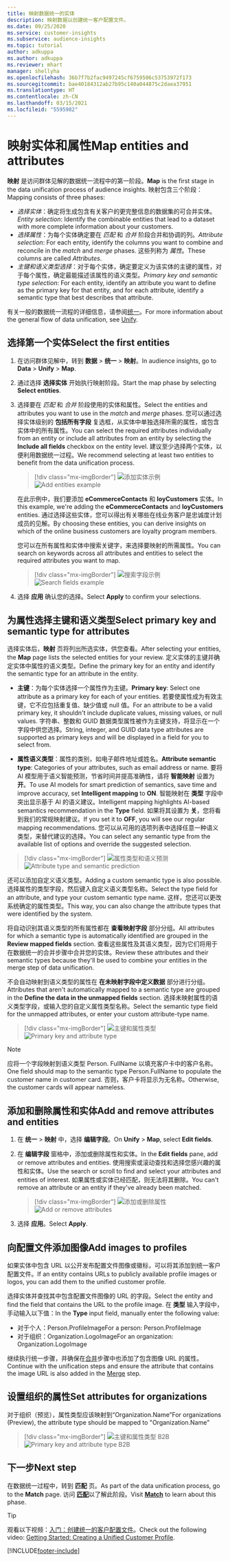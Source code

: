 ```yaml
---
title: 映射数据统一的实体
description: 映射数据以创建统一客户配置文件。
ms.date: 09/25/2020
ms.service: customer-insights
ms.subservice: audience-insights
ms.topic: tutorial
author: adkuppa
ms.author: adkuppa
ms.reviewer: mhart
manager: shellyha
ms.openlocfilehash: 36b7f7b2fac9497245cf6759506c53753972f173
ms.sourcegitcommit: bae40184312ab27b95c140a044875c2daea37951
ms.translationtype: HT
ms.contentlocale: zh-CN
ms.lasthandoff: 03/15/2021
ms.locfileid: "5595982"
---
```

# <a name="map-entities-and-attributes"></a><span data-ttu-id="0cd65-103">映射实体和属性</span><span class="sxs-lookup"><span data-stu-id="0cd65-103">Map entities and attributes</span></span>

<span data-ttu-id="0cd65-104">**映射** 是访问群体见解的数据统一流程中的第一阶段。</span><span class="sxs-lookup"><span data-stu-id="0cd65-104">**Map** is the first stage in the data unification process of audience insights.</span></span> <span data-ttu-id="0cd65-105">映射包含三个阶段：</span><span class="sxs-lookup"><span data-stu-id="0cd65-105">Mapping consists of three phases:</span></span>

- <span data-ttu-id="0cd65-106">*选择实体*：确定将生成包含有关客户的更完整信息的数据集的可合并实体。</span><span class="sxs-lookup"><span data-stu-id="0cd65-106">*Entity selection*: Identify the combinable entities that lead to a dataset with more complete information about your customers.</span></span>
- <span data-ttu-id="0cd65-107">*选择属性*：为每个实体确定要在 *匹配* 和 *合并* 阶段合并和协调的列。</span><span class="sxs-lookup"><span data-stu-id="0cd65-107">*Attribute selection*: For each entity, identify the columns you want to combine and reconcile in the *match* and *merge* phases.</span></span> <span data-ttu-id="0cd65-108">这些列称为 *属性*。</span><span class="sxs-lookup"><span data-stu-id="0cd65-108">These columns are called *Attributes*.</span></span>
- <span data-ttu-id="0cd65-109">*主键和语义类型选择*：对于每个实体，确定要定义为该实体的主键的属性，对于每个属性，确定最能描述该属性的语义类型。</span><span class="sxs-lookup"><span data-stu-id="0cd65-109">*Primary key and semantic type selection*: For each entity, identify an attribute you want to define as the primary key for that entity, and for each attribute, identify a semantic type that best describes that attribute.</span></span>

<span data-ttu-id="0cd65-110">有关一般的数据统一流程的详细信息，请参阅[统一](data-unification.md)。</span><span class="sxs-lookup"><span data-stu-id="0cd65-110">For more information about the general flow of data unification, see [Unify](data-unification.md).</span></span>

## <a name="select-the-first-entities"></a><span data-ttu-id="0cd65-111">选择第一个实体</span><span class="sxs-lookup"><span data-stu-id="0cd65-111">Select the first entities</span></span>

1. <span data-ttu-id="0cd65-112">在访问群体见解中，转到 **数据** > **统一** > **映射**。</span><span class="sxs-lookup"><span data-stu-id="0cd65-112">In audience insights, go to **Data** > **Unify** > **Map**.</span></span>

2. <span data-ttu-id="0cd65-113">通过选择 **选择实体** 开始执行映射阶段。</span><span class="sxs-lookup"><span data-stu-id="0cd65-113">Start the map phase by selecting **Select entities**.</span></span>

3. <span data-ttu-id="0cd65-114">选择要在 *匹配* 和 *合并* 阶段使用的实体和属性。</span><span class="sxs-lookup"><span data-stu-id="0cd65-114">Select the entities and attributes you want to use in the *match* and *merge* phases.</span></span> <span data-ttu-id="0cd65-115">您可以通过选择实体级别的 **包括所有字段** 复选框，从实体中单独选择所需的属性，或包含实体中的所有属性。</span><span class="sxs-lookup"><span data-stu-id="0cd65-115">You can select the required attributes individually from an entity or include all attributes from an entity by selecting the **Include all fields** checkbox on the entity level.</span></span> <span data-ttu-id="0cd65-116">建议至少选择两个实体，以便利用数据统一过程。</span><span class="sxs-lookup"><span data-stu-id="0cd65-116">We recommend selecting at least two entities to benefit from the data unification process.</span></span>

   > [!div class="mx-imgBorder"]
   > <span data-ttu-id="0cd65-117">![添加实体示例](media/data-manager-configure-map-add-entities-example.png "添加实体示例")</span><span class="sxs-lookup"><span data-stu-id="0cd65-117">![Add entities example](media/data-manager-configure-map-add-entities-example.png "Add entities example")</span></span>

   <span data-ttu-id="0cd65-118">在此示例中，我们要添加 **eCommerceContacts** 和 **loyCustomers** 实体。</span><span class="sxs-lookup"><span data-stu-id="0cd65-118">In this example, we're adding the **eCommerceContacts** and **loyCustomers** entities.</span></span> <span data-ttu-id="0cd65-119">通过选择这些实体，您可以得出有关哪些在线业务客户是忠诚度计划成员的见解。</span><span class="sxs-lookup"><span data-stu-id="0cd65-119">By choosing these entities, you can derive insights on which of the online business customers are loyalty program members.</span></span>
   
   <span data-ttu-id="0cd65-120">您可以在所有属性和实体中搜索关键字，来选择要映射的所需属性。</span><span class="sxs-lookup"><span data-stu-id="0cd65-120">You can search on keywords across all attributes and entities to select the required attributes you want to map.</span></span>
   
     > [!div class="mx-imgBorder"]
   > <span data-ttu-id="0cd65-121">![搜索字段示例](media/data-manager-configure-map-search-fields-example.png "搜索字段示例")</span><span class="sxs-lookup"><span data-stu-id="0cd65-121">![Search fields example](media/data-manager-configure-map-search-fields-example.png "Search fields example")</span></span>

4. <span data-ttu-id="0cd65-122">选择 **应用** 确认您的选择。</span><span class="sxs-lookup"><span data-stu-id="0cd65-122">Select **Apply** to confirm your selections.</span></span>

## <a name="select-primary-key-and-semantic-type-for-attributes"></a><span data-ttu-id="0cd65-123">为属性选择主键和语义类型</span><span class="sxs-lookup"><span data-stu-id="0cd65-123">Select primary key and semantic type for attributes</span></span>

<span data-ttu-id="0cd65-124">选择实体后，**映射** 页将列出所选实体，供您查看。</span><span class="sxs-lookup"><span data-stu-id="0cd65-124">After selecting your entities, the **Map** page lists the selected entities for your review.</span></span> <span data-ttu-id="0cd65-125">定义实体的主键并确定实体中属性的语义类型。</span><span class="sxs-lookup"><span data-stu-id="0cd65-125">Define the primary key for an entity and identify the semantic type for an attribute in the entity.</span></span>

- <span data-ttu-id="0cd65-126">**主键**：为每个实体选择一个属性作为主键。</span><span class="sxs-lookup"><span data-stu-id="0cd65-126">**Primary key**: Select one attribute as a primary key for each of your entities.</span></span> <span data-ttu-id="0cd65-127">若要使属性成为有效主键，它不应包括重复值、缺少值或 null 值。</span><span class="sxs-lookup"><span data-stu-id="0cd65-127">For an attribute to be a valid primary key, it shouldn't include duplicate values, missing values, or null values.</span></span> <span data-ttu-id="0cd65-128">字符串、整数和 GUID 数据类型属性被作为主键支持，将显示在一个字段中供您选择。</span><span class="sxs-lookup"><span data-stu-id="0cd65-128">String, integer, and GUID data type attributes are supported as primary keys and will be displayed in a field for you to select from.</span></span>

- <span data-ttu-id="0cd65-129">**属性语义类型**：属性的类别，如电子邮件地址或姓名。</span><span class="sxs-lookup"><span data-stu-id="0cd65-129">**Attribute semantic type**: Categories of your attributes, such as email address or name.</span></span> <span data-ttu-id="0cd65-130">要将 AI 模型用于语义智能预测，节省时间并提高准确性，请将 **智能映射** 设置为 **开**。</span><span class="sxs-lookup"><span data-stu-id="0cd65-130">To use AI models for smart prediction of semantics, save time and improve accuracy, set **Intelligent mapping** to **ON**.</span></span> <span data-ttu-id="0cd65-131">智能映射在 **类型** 字段中突出显示基于 AI 的语义建议。</span><span class="sxs-lookup"><span data-stu-id="0cd65-131">Intelligent mapping highlights AI-based semantics recommendation in the **Type** field.</span></span> <span data-ttu-id="0cd65-132">如果将其设置为 **关**，您将看到我们的常规映射建议。</span><span class="sxs-lookup"><span data-stu-id="0cd65-132">If you set it to **OFF**, you will see our regular mapping recommendations.</span></span> <span data-ttu-id="0cd65-133">您可以从可用的选项列表中选择任意一种语义类型，来替代建议的选择。</span><span class="sxs-lookup"><span data-stu-id="0cd65-133">You can select any semantic type from the available list of options and override the suggested selection.</span></span>

> [!div class="mx-imgBorder"]
> <span data-ttu-id="0cd65-134">![属性类型和语义预测](media/data-manager-configure-map-add-attributes-semantic-prediction.png "属性类型和语义预测")</span><span class="sxs-lookup"><span data-stu-id="0cd65-134">![Attribute type and semantic prediction](media/data-manager-configure-map-add-attributes-semantic-prediction.png "Attribute type and semantic prediction")</span></span>

<span data-ttu-id="0cd65-135">还可以添加自定义语义类型。</span><span class="sxs-lookup"><span data-stu-id="0cd65-135">Adding a custom semantic type is also possible.</span></span> <span data-ttu-id="0cd65-136">选择属性的类型字段，然后键入自定义语义类型名称。</span><span class="sxs-lookup"><span data-stu-id="0cd65-136">Select the type field for an attribute, and type your custom semantic type name.</span></span> <span data-ttu-id="0cd65-137">这样，您还可以更改系统确定的属性类型。</span><span class="sxs-lookup"><span data-stu-id="0cd65-137">This way, you can also change the attribute types that were identified by the system.</span></span>

<span data-ttu-id="0cd65-138">将自动识别其语义类型的所有属性都在 **查看映射字段** 部分分组。</span><span class="sxs-lookup"><span data-stu-id="0cd65-138">All attributes for which a semantic type is automatically identified are grouped in the **Review mapped fields** section.</span></span> <span data-ttu-id="0cd65-139">查看这些属性及其语义类型，因为它们将用于在数据统一的合并步骤中合并您的实体。</span><span class="sxs-lookup"><span data-stu-id="0cd65-139">Review these attributes and their semantic types because they'll be used to combine your entities in the merge step of data unification.</span></span>

<span data-ttu-id="0cd65-140">不会自动映射到语义类型的属性在 **在未映射字段中定义数据** 部分进行分组。</span><span class="sxs-lookup"><span data-stu-id="0cd65-140">Attributes that aren't automatically mapped to a semantic type are grouped in the **Define the data in the unmapped fields** section.</span></span> <span data-ttu-id="0cd65-141">选择未映射属性的语义类型字段，或输入您的自定义属性类型名称。</span><span class="sxs-lookup"><span data-stu-id="0cd65-141">Select the semantic type field for the unmapped attributes, or enter your custom attribute-type name.</span></span>

> [!div class="mx-imgBorder"]
> <span data-ttu-id="0cd65-142">![主键和属性类型](media/data-manager-configure-map-add-attributes.png "主键和属性类型")</span><span class="sxs-lookup"><span data-stu-id="0cd65-142">![Primary key and attribute type](media/data-manager-configure-map-add-attributes.png "Primary key and attribute type")</span></span>

> [!NOTE]
> <span data-ttu-id="0cd65-143">应将一个字段映射到语义类型 Person. FullName 以填充客户卡中的客户名称。</span><span class="sxs-lookup"><span data-stu-id="0cd65-143">One field should map to the semantic type Person.FullName to populate the customer name in customer card.</span></span> <span data-ttu-id="0cd65-144">否则，客户卡将显示为无名称。</span><span class="sxs-lookup"><span data-stu-id="0cd65-144">Otherwise, the customer cards will appear nameless.</span></span> 

## <a name="add-and-remove-attributes-and-entities"></a><span data-ttu-id="0cd65-145">添加和删除属性和实体</span><span class="sxs-lookup"><span data-stu-id="0cd65-145">Add and remove attributes and entities</span></span>

1. <span data-ttu-id="0cd65-146">在 **统一** > **映射** 中，选择 **编辑字段**。</span><span class="sxs-lookup"><span data-stu-id="0cd65-146">On **Unify** > **Map**, select **Edit fields**.</span></span>

2. <span data-ttu-id="0cd65-147">在 **编辑字段** 窗格中，添加或删除属性和实体。</span><span class="sxs-lookup"><span data-stu-id="0cd65-147">In the **Edit fields** pane, add or remove attributes and entities.</span></span> <span data-ttu-id="0cd65-148">使用搜索或滚动查找和选择您感兴趣的属性和实体。</span><span class="sxs-lookup"><span data-stu-id="0cd65-148">Use the search or scroll to find and select your attributes and entities of interest.</span></span> <span data-ttu-id="0cd65-149">如果属性或实体已经匹配，则无法将其删除。</span><span class="sxs-lookup"><span data-stu-id="0cd65-149">You can't remove an attribute or an entity if they've already been matched.</span></span>

   > [!div class="mx-imgBorder"]
   > <span data-ttu-id="0cd65-150">![添加或删除属性](media/configure-data-map-edit.png "添加或删除属性")</span><span class="sxs-lookup"><span data-stu-id="0cd65-150">![Add or remove attributes](media/configure-data-map-edit.png "Add or remove attributes")</span></span>

3. <span data-ttu-id="0cd65-151">选择 **应用**。</span><span class="sxs-lookup"><span data-stu-id="0cd65-151">Select **Apply**.</span></span>

## <a name="add-images-to-profiles"></a><span data-ttu-id="0cd65-152">向配置文件添加图像</span><span class="sxs-lookup"><span data-stu-id="0cd65-152">Add images to profiles</span></span>

<span data-ttu-id="0cd65-153">如果实体中包含 URL 以公开发布配置文件图像或徽标，可以将其添加到统一客户配置文件。</span><span class="sxs-lookup"><span data-stu-id="0cd65-153">If an entity contains URLs to publicly available profile images or logos, you can add them to the unified customer profile.</span></span>

<span data-ttu-id="0cd65-154">选择实体并查找其中包含配置文件图像的 URL 的字段。</span><span class="sxs-lookup"><span data-stu-id="0cd65-154">Select the entity and find the field that contains the URL to the profile image.</span></span> <span data-ttu-id="0cd65-155">在 **类型** 输入字段中，手动输入以下值：</span><span class="sxs-lookup"><span data-stu-id="0cd65-155">In the **Type** input field, manually enter the following value:</span></span> 
- <span data-ttu-id="0cd65-156">对于个人：Person.ProfileImage</span><span class="sxs-lookup"><span data-stu-id="0cd65-156">For a person: Person.ProfileImage</span></span>
- <span data-ttu-id="0cd65-157">对于组织：Organization.LogoImage</span><span class="sxs-lookup"><span data-stu-id="0cd65-157">For an organization: Organization.LogoImage</span></span>

<span data-ttu-id="0cd65-158">继续执行统一步骤，并确保在[合并](merge-entities.md)步骤中也添加了包含图像 URL 的属性。</span><span class="sxs-lookup"><span data-stu-id="0cd65-158">Continue with the unification steps and ensure the attribute that contains the image URL is also added in the [Merge](merge-entities.md) step.</span></span>

## <a name="set-attributes-for-organizations"></a><span data-ttu-id="0cd65-159">设置组织的属性</span><span class="sxs-lookup"><span data-stu-id="0cd65-159">Set attributes for organizations</span></span>

<span data-ttu-id="0cd65-160">对于组织（预览），属性类型应该映射到“Organization.Name”</span><span class="sxs-lookup"><span data-stu-id="0cd65-160">For organizations (Preview), the attribute type should be mapped to "Organization.Name"</span></span>
> [!div class="mx-imgBorder"]
> <span data-ttu-id="0cd65-161">![主键和属性类型 B2B](media/configure-data-map-edit-b2b.png "主键和属性类型 B2B")</span><span class="sxs-lookup"><span data-stu-id="0cd65-161">![Primary key and attribute type B2B](media/configure-data-map-edit-b2b.png "Primary key and attribute type B2B")</span></span>

## <a name="next-step"></a><span data-ttu-id="0cd65-162">下一步</span><span class="sxs-lookup"><span data-stu-id="0cd65-162">Next step</span></span>

<span data-ttu-id="0cd65-163">在数据统一过程中，转到 **匹配** 页。</span><span class="sxs-lookup"><span data-stu-id="0cd65-163">As part of the data unification process, go to the **Match** page.</span></span> <span data-ttu-id="0cd65-164">访问 [**匹配**](match-entities.md)以了解此阶段。</span><span class="sxs-lookup"><span data-stu-id="0cd65-164">Visit [**Match**](match-entities.md) to learn about this phase.</span></span>

> [!TIP]
> <span data-ttu-id="0cd65-165">观看以下视频：[入门：创建统一的客户配置文件](https://youtu.be/oBfGEhucAxs)。</span><span class="sxs-lookup"><span data-stu-id="0cd65-165">Check out the following video: [Getting Started: Creating a Unified Customer Profile](https://youtu.be/oBfGEhucAxs).</span></span>


[!INCLUDE[footer-include](../includes/footer-banner.md)]